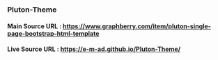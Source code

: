 ### Pluton-Theme 
#### Main Source URL : https://www.graphberry.com/item/pluton-single-page-bootstrap-html-template 
#### Live Source URL : https://e-m-ad.github.io/Pluton-Theme/ 
